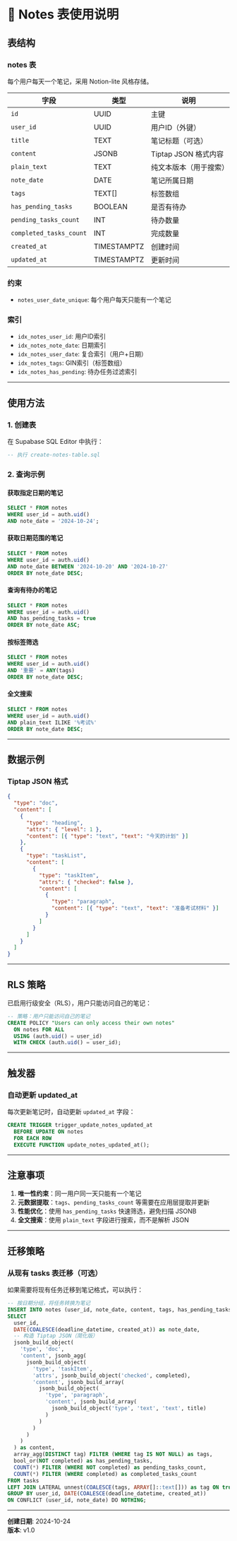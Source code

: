 # 📝 Notes 表使用说明

## 表结构

### notes 表
每个用户每天一个笔记，采用 Notion-lite 风格存储。

| 字段 | 类型 | 说明 |
|------|------|------|
| `id` | UUID | 主键 |
| `user_id` | UUID | 用户ID（外键） |
| `title` | TEXT | 笔记标题（可选） |
| `content` | JSONB | Tiptap JSON 格式内容 |
| `plain_text` | TEXT | 纯文本版本（用于搜索） |
| `note_date` | DATE | 笔记所属日期 |
| `tags` | TEXT[] | 标签数组 |
| `has_pending_tasks` | BOOLEAN | 是否有待办 |
| `pending_tasks_count` | INT | 待办数量 |
| `completed_tasks_count` | INT | 完成数量 |
| `created_at` | TIMESTAMPTZ | 创建时间 |
| `updated_at` | TIMESTAMPTZ | 更新时间 |

### 约束
- `notes_user_date_unique`: 每个用户每天只能有一个笔记

### 索引
- `idx_notes_user_id`: 用户ID索引
- `idx_notes_note_date`: 日期索引
- `idx_notes_user_date`: 复合索引（用户+日期）
- `idx_notes_tags`: GIN索引（标签数组）
- `idx_notes_has_pending`: 待办任务过滤索引

---

## 使用方法

### 1. 创建表
在 Supabase SQL Editor 中执行：
```sql
-- 执行 create-notes-table.sql
```

### 2. 查询示例

#### 获取指定日期的笔记
```sql
SELECT * FROM notes
WHERE user_id = auth.uid()
AND note_date = '2024-10-24';
```

#### 获取日期范围的笔记
```sql
SELECT * FROM notes
WHERE user_id = auth.uid()
AND note_date BETWEEN '2024-10-20' AND '2024-10-27'
ORDER BY note_date DESC;
```

#### 查询有待办的笔记
```sql
SELECT * FROM notes
WHERE user_id = auth.uid()
AND has_pending_tasks = true
ORDER BY note_date ASC;
```

#### 按标签筛选
```sql
SELECT * FROM notes
WHERE user_id = auth.uid()
AND '重要' = ANY(tags)
ORDER BY note_date DESC;
```

#### 全文搜索
```sql
SELECT * FROM notes
WHERE user_id = auth.uid()
AND plain_text ILIKE '%考试%'
ORDER BY note_date DESC;
```

---

## 数据示例

### Tiptap JSON 格式
```json
{
  "type": "doc",
  "content": [
    {
      "type": "heading",
      "attrs": { "level": 1 },
      "content": [{ "type": "text", "text": "今天的计划" }]
    },
    {
      "type": "taskList",
      "content": [
        {
          "type": "taskItem",
          "attrs": { "checked": false },
          "content": [
            {
              "type": "paragraph",
              "content": [{ "type": "text", "text": "准备考试材料" }]
            }
          ]
        }
      ]
    }
  ]
}
```

---

## RLS 策略

已启用行级安全（RLS），用户只能访问自己的笔记：
```sql
-- 策略：用户只能访问自己的笔记
CREATE POLICY "Users can only access their own notes"
  ON notes FOR ALL
  USING (auth.uid() = user_id)
  WITH CHECK (auth.uid() = user_id);
```

---

## 触发器

### 自动更新 updated_at
每次更新笔记时，自动更新 `updated_at` 字段：
```sql
CREATE TRIGGER trigger_update_notes_updated_at
  BEFORE UPDATE ON notes
  FOR EACH ROW
  EXECUTE FUNCTION update_notes_updated_at();
```

---

## 注意事项

1. **唯一性约束**：同一用户同一天只能有一个笔记
2. **元数据提取**：`tags`、`pending_tasks_count` 等需要在应用层提取并更新
3. **性能优化**：使用 `has_pending_tasks` 快速筛选，避免扫描 JSONB
4. **全文搜索**：使用 `plain_text` 字段进行搜索，而不是解析 JSON

---

## 迁移策略

### 从现有 tasks 表迁移（可选）
如果需要将现有任务迁移到笔记格式，可以执行：
```sql
-- 按日期分组，将任务转换为笔记
INSERT INTO notes (user_id, note_date, content, tags, has_pending_tasks, pending_tasks_count, completed_tasks_count)
SELECT 
  user_id,
  DATE(COALESCE(deadline_datetime, created_at)) as note_date,
  -- 构造 Tiptap JSON（简化版）
  jsonb_build_object(
    'type', 'doc',
    'content', jsonb_agg(
      jsonb_build_object(
        'type', 'taskItem',
        'attrs', jsonb_build_object('checked', completed),
        'content', jsonb_build_array(
          jsonb_build_object(
            'type', 'paragraph',
            'content', jsonb_build_array(
              jsonb_build_object('type', 'text', 'text', title)
            )
          )
        )
      )
    )
  ) as content,
  array_agg(DISTINCT tag) FILTER (WHERE tag IS NOT NULL) as tags,
  bool_or(NOT completed) as has_pending_tasks,
  COUNT(*) FILTER (WHERE NOT completed) as pending_tasks_count,
  COUNT(*) FILTER (WHERE completed) as completed_tasks_count
FROM tasks
LEFT JOIN LATERAL unnest(COALESCE(tags, ARRAY[]::text[])) as tag ON true
GROUP BY user_id, DATE(COALESCE(deadline_datetime, created_at))
ON CONFLICT (user_id, note_date) DO NOTHING;
```

---

**创建日期**: 2024-10-24  
**版本**: v1.0











